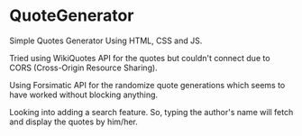 # QuoteGenerator

Simple Quotes Generator Using HTML, CSS and JS.

Tried using WikiQuotes API for the quotes but couldn't connect due to CORS (Cross-Origin Resource Sharing). 

Using Forsimatic API for the randomize quote generations which seems to have worked without blocking anything.

Looking into adding a search feature. So, typing the author's name will fetch and display the quotes by him/her.

